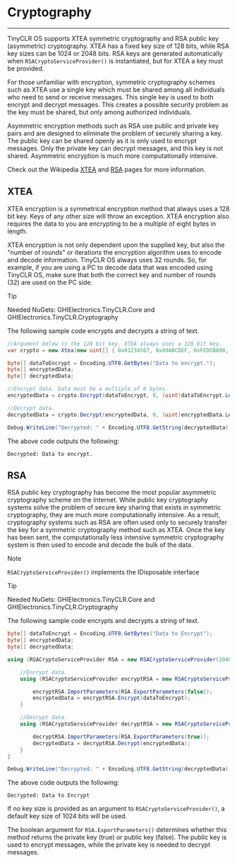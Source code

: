 # Cryptography
---
TinyCLR OS supports XTEA symmetric cryptography and RSA public key (asymmetric) cryptography. XTEA has a fixed key size of 128 bits, while RSA key sizes can be 1024 or 2048 bits. RSA keys are generated automatically when `RSACryptoServiceProvider()` is instantiated, but for XTEA a key must be provided.

For those unfamiliar with encryption, symmetric cryptography schemes such as XTEA use a single key which must be shared among all individuals who need to send or receive messages. This single key is used to both encrypt and decrypt messages. This creates a possible security problem as the key must be shared, but only among authorized individuals. 

Asymmetric encryption methods such as RSA use public and private key pairs and are designed to eliminate the problem of securely sharing a key. The public key can be shared openly as it is only used to encrypt messages. Only the private key can decrypt messages, and this key is not shared. Asymmetric encryption is much more computationally intensive.

Check out the Wikipedia [XTEA](https://en.wikipedia.org/wiki/XTEA) and [RSA](https://en.wikipedia.org/wiki/RSA_(cryptosystem)) pages for more information.

## XTEA
XTEA encryption is a symmetrical encryption method that always uses a 128 bit key. Keys of any other size will throw an exception. XTEA encryption also requires the data to you are encrypting to be a multiple of eight bytes in length.

XTEA encryption is not only dependent upon the supplied key, but also the "number of rounds" or iterations the encryption algorithm uses to encode and decode information. TinyCLR OS always uses 32 rounds. So, for example, if you are using a PC to decode data that was encoded using TinyCLR OS, make sure that both the correct key and number of rounds (32) are used on the PC side.

> [!Tip]
> Needed NuGets: GHIElectronics.TinyCLR.Core and GHIElectronics.TinyCLR.Cryptography

The following sample code encrypts and decrypts a string of text.

```cs
//Argument below is the 128 bit key. XTEA always uses a 128 bit key.
var crypto = new Xtea(new uint[] { 0x01234567, 0x89ABCDEF, 0xFEDCBA98, 0x76543210 });

byte[] dataToEncrypt = Encoding.UTF8.GetBytes("Data to encrypt.");
byte[] encryptedData;
byte[] decryptedData;

//Encrypt data. Data must be a multiple of 8 bytes.
encryptedData = crypto.Encrypt(dataToEncrypt, 0, (uint)dataToEncrypt.Length);

//Decrypt data.
decryptedData = crypto.Decrypt(encryptedData, 0, (uint)encryptedData.Length);

Debug.WriteLine("Decrypted: " + Encoding.UTF8.GetString(decryptedData));
```

The above code outputs the following:
```text
Decrypted: Data to encrypt.
```

## RSA
RSA public key cryptography has become the most popular asymmetric cryptography scheme on the Internet. While public key cryptography systems solve the problem of secure key sharing that exists in symmetric cryptography, they are much more computationally intensive. As a result, cryptography systems such as RSA are often used only to securely transfer the key for a symmetric cryptography method such as XTEA. Once the key has been sent, the computationally less intensive symmetric cryptography system is then used to encode and decode the bulk of the data.

> [!Note]
> `RSACryptoServiceProvider()` implements the IDisposable interface

> [!Tip]
> Needed NuGets: GHIElectronics.TinyCLR.Core and GHIElectronics.TinyCLR.Cryptography

The following sample code encrypts and decrypts a string of text.

```cs
byte[] dataToEncrypt = Encoding.UTF8.GetBytes("Data to Encrypt");
byte[] encryptedData;
byte[] decryptedData;

using (RSACryptoServiceProvider RSA = new RSACryptoServiceProvider(2048)) {

    //Encrypt data.
    using (RSACryptoServiceProvider encryptRSA = new RSACryptoServiceProvider()) {

        encryptRSA.ImportParameters(RSA.ExportParameters(false));
        encryptedData = encryptRSA.Encrypt(dataToEncrypt);
    }

    //Decrypt data.
    using (RSACryptoServiceProvider decryptRSA = new RSACryptoServiceProvider()) {

        decryptRSA.ImportParameters(RSA.ExportParameters(true));
        decryptedData = decryptRSA.Decrypt(encryptedData);
    }
}

Debug.WriteLine("Decrypted: " + Encoding.UTF8.GetString(decryptedData));

```

The above code outputs the following:
```text
Decrypted: Data to Encrypt
```

If no key size is provided as an argument to `RSACryptoServiceProvider()`, a default key size of 1024 bits will be used.

The boolean argument for `RSA.ExportParameters()` determines whether this method returns the private key (true) or public key (false). The public key is used to encrypt messages, while the private key is needed to decrypt messages.

